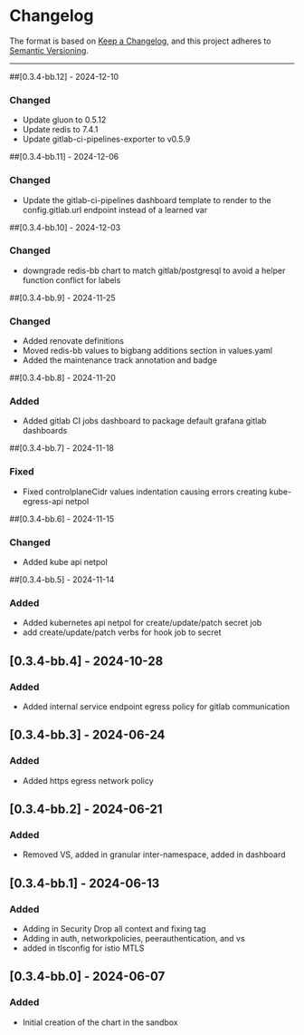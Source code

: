 # Changelog

The format is based on [Keep a Changelog](https://keepachangelog.com/en/1.0.0/), and this project adheres to [Semantic Versioning](https://semver.org/spec/v2.0.0.html).

---
##[0.3.4-bb.12] - 2024-12-10
### Changed
- Update gluon to 0.5.12
- Update redis to 7.4.1
- Update gitlab-ci-pipelines-exporter to v0.5.9

##[0.3.4-bb.11] - 2024-12-06
### Changed
- Update the gitlab-ci-pipelines dashboard template to render to the config.gitlab.url endpoint instead of a learned var

##[0.3.4-bb.10] - 2024-12-03
### Changed
- downgrade redis-bb chart to match gitlab/postgresql to avoid a helper function conflict for labels

##[0.3.4-bb.9] - 2024-11-25
### Changed
- Added renovate definitions
- Moved redis-bb values to bigbang additions section in values.yaml
- Added the maintenance track annotation and badge

##[0.3.4-bb.8] - 2024-11-20
### Added
- Added gitlab CI jobs dashboard to package default grafana gitlab dashboards

##[0.3.4-bb.7] - 2024-11-18
### Fixed
- Fixed controlplaneCidr values indentation causing errors creating kube-egress-api netpol 

##[0.3.4-bb.6] - 2024-11-15
### Changed
- Added kube api netpol

##[0.3.4-bb.5] - 2024-11-14
### Added
- Added kubernetes api netpol for create/update/patch secret job
- add create/update/patch verbs for hook job to secret

## [0.3.4-bb.4] - 2024-10-28
### Added
- Added internal service endpoint egress policy for gitlab communication

## [0.3.4-bb.3] - 2024-06-24
### Added
- Added https egress network policy

## [0.3.4-bb.2] - 2024-06-21
### Added
- Removed VS, added in granular inter-namespace, added in dashboard

## [0.3.4-bb.1] - 2024-06-13
### Added
- Adding in Security Drop all context and fixing tag
- Adding in auth, networkpolicies, peerauthentication, and vs
- added in tlsconfig for istio MTLS

## [0.3.4-bb.0] - 2024-06-07
### Added
- Initial creation of the chart in the sandbox

